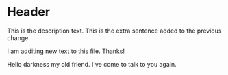 # Header

This is the description text. This is the extra sentence added to the previous change.


I am additing new text to this file. Thanks!

Hello darkness my old friend. I've come to talk to you again. 